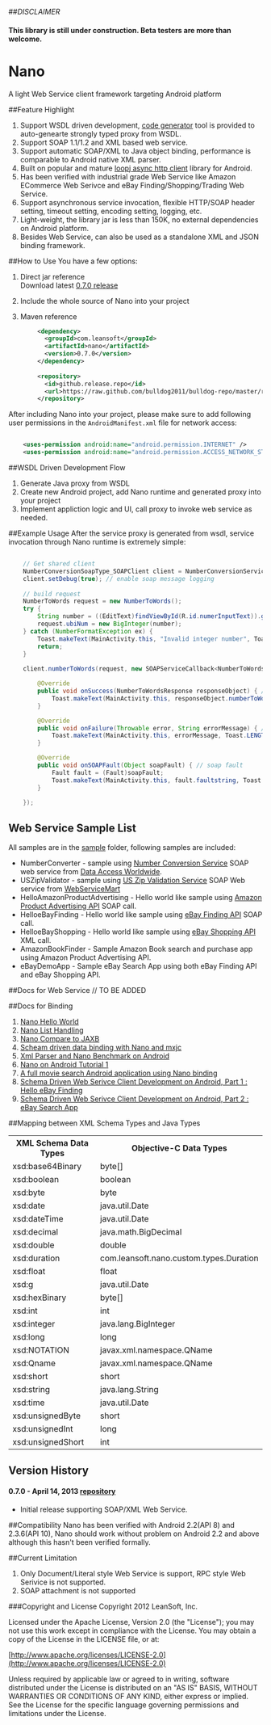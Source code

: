 ##_DISCLAIMER_
#### This library is still under construction. Beta testers are more than welcome.

# Nano

A light Web Service client framework targeting Android platform

##Feature Highlight
1. Support WSDL driven development, [code generator](https://github.com/bulldog2011/mwsc) tool is provided to auto-genearte strongly typed proxy from WSDL. 
2. Support SOAP 1.1/1.2 and XML based web service. 
3. Support automatic SOAP/XML to Java object binding, performance is comparable to Android native XML parser.
4. Built on popular and mature [loopj async http client](https://github.com/loopj/android-async-http) library for Android.
5. Has been verified with industrial grade Web Service like Amazon ECommerce Web Serivce and eBay Finding/Shopping/Trading Web Service. 
6. Support asynchronous service invocation, flexible HTTP/SOAP header setting, timeout setting, encoding setting, logging, etc.
7. Light-weight, the library jar is less than 150K, no external dependencies on Android platform.
8. Besides Web Service, can also be used as a standalone XML and JSON binding framework.


##How to Use
You have a few options:

1. Direct jar reference  
Download latest [0.7.0 release](https://github.com/bulldog2011/bulldog-repo/tree/master/repo/releases/com/leansoft/nano/0.7.0)  

2. Include the whole source of Nano into your project

3. Maven reference

``` xml
		<dependency>
		  <groupId>com.leansoft</groupId>
		  <artifactId>nano</artifactId>
		  <version>0.7.0</version>
		</dependency>
		
		<repository>
		  <id>github.release.repo</id>
		  <url>https://raw.github.com/bulldog2011/bulldog-repo/master/repo/releases/</url>
		</repository>
```

After including Nano into your project, please make sure to add following user permissions in the `AndroidManifest.xml` file for network access:

``` xml

    <uses-permission android:name="android.permission.INTERNET" />
    <uses-permission android:name="android.permission.ACCESS_NETWORK_STATE" />

```

##WSDL Driven Development Flow
1. Generate Java proxy from WSDL
2. Create new Android project, add Nano runtime and generated proxy into your project
3. Implement appliction logic and UI, call proxy to invoke web service as needed.

##Example Usage
After the service proxy is generated from wsdl, service invocation through Nano runtime is extremely simple:

``` java

	// Get shared client
	NumberConversionSoapType_SOAPClient client = NumberConversionServiceClient.getSharedClient();
	client.setDebug(true); // enable soap message logging
	
	// build request
	NumberToWords request = new NumberToWords();
	try {
		String number = ((EditText)findViewById(R.id.numerInputText)).getText().toString();
		request.ubiNum = new BigInteger(number);
	} catch (NumberFormatException ex) {
		Toast.makeText(MainActivity.this, "Invalid integer number", Toast.LENGTH_LONG).show();
		return;
	}
	
	client.numberToWords(request, new SOAPServiceCallback<NumberToWordsResponse>() {

		@Override
		public void onSuccess(NumberToWordsResponse responseObject) { // success
			Toast.makeText(MainActivity.this, responseObject.numberToWordsResult, Toast.LENGTH_LONG).show();
		}

		@Override
		public void onFailure(Throwable error, String errorMessage) { // http or parsing error
			Toast.makeText(MainActivity.this, errorMessage, Toast.LENGTH_LONG).show();
		}

		@Override
		public void onSOAPFault(Object soapFault) { // soap fault
			Fault fault = (Fault)soapFault;
			Toast.makeText(MainActivity.this, fault.faultstring, Toast.LENGTH_LONG).show();
		}
		
	});

```

## Web Service Sample List
All samples are in the [sample](https://github.com/bulldog2011/nano/tree/master/sample/webservice) folder, following samples are included:

* NumberConverter - sample using [Number Conversion Service](http://www.dataaccess.com/webservicesserver/numberconversion.wso) SOAP web service from [Data Access Worldwide](http://www.dataaccess.com/).
* USZipValidator - sample using [US Zip Validation Service](http://www.webservicemart.com/uszip.asmx) SOAP Web service from [WebServiceMart](http://www.webservicemart.com/)
* HelloAmazonProductAdvertising - Hello world like sample using [Amazon Product Advertising API](https://affiliate-program.amazon.com/gp/advertising/api/detail/main.html) SOAP call.
* HelloeBayFinding - Hello world like sample using [eBay Finding API](https://www.x.com/developers/ebay/products/finding-api) SOAP call.
* HelloeBayShopping - Hello world like sample using [eBay Shopping API](https://www.x.com/developers/ebay/products/shopping-api) XML call.
* AmazonBookFinder - Sample Amazon Book search and purchase app using Amazon Product Advertising API.
* eBayDemoApp - Sample eBay Search App using both eBay Finding API and eBay Shopping API.



##Docs for Web Service
// TO BE ADDED

##Docs for Binding
1. [Nano Hello World](http://bulldog2011.github.com/blog/2013/02/05/nano-hello-world/)
2. [Nano List Handling](http://bulldog2011.github.com/blog/2013/02/05/nano-list-tutorial/)
3. [Nano Compare to JAXB](http://bulldog2011.github.com/blog/2013/02/06/nano-compare-to-jaxb/)
4. [Scheam driven data binding with Nano and mxjc](http://bulldog2011.github.com/blog/2013/02/07/schema-driven-nano-binding/)
5. [Xml Parser and Nano Benchmark on Android](http://bulldog2011.github.com/blog/2013/02/08/nano-benchmark-on-android/)
6. [Nano on Android Tutorial 1](http://bulldog2011.github.com/blog/2013/02/10/nano-on-android-tutorial-1/)
7. [A full movie search Android application using Nano binding](http://bulldog2011.github.com/blog/2013/02/12/movie-search-android-app-using-nano/)
8. [Schema Driven Web Serivce Client Development on Android, Part 1 : Hello eBay Finding](http://bulldog2011.github.com/blog/2013/02/17/schema-driven-on-android-part-1-hello-ebay-finding/)
9. [Schema Driven Web Serivce Client Development on Android, Part 2 : eBay Search App](http://bulldog2011.github.com/blog/2013/02/19/schema-driven-on-android-part-2-ebay-search/)


##Mapping between XML Schema Types and Java Types 

<table>
<tr><th>XML Schema Data Types</th><th>Objective-C Data Types</th></tr>
<tr>
    <td>xsd:base64Binary</td>
    <td>byte[]</td>
</tr>
<tr>
    <td>xsd:boolean</td>
    <td>boolean</td>
</tr>
<tr>
    <td>xsd:byte</td>
    <td>byte</td>
</tr>
<tr>
    <td>xsd:date</td>
    <td>java.util.Date</td>
</tr>
<tr>
    <td>xsd:dateTime</td>
    <td>java.util.Date</td>
</tr>
<tr>
    <td>xsd:decimal</td>
    <td>java.math.BigDecimal</td>
</tr>
<tr>
    <td>xsd:double</td>
    <td>double</td>
</tr>
<tr>
    <td>xsd:duration</td>
    <td>com.leansoft.nano.custom.types.Duration</td>
</tr>
<tr>
    <td>xsd:float</td>
    <td>float</td>
</tr>
<tr>
    <td>xsd:g</td>
    <td>java.util.Date</td>
</tr>
<tr>
    <td>xsd:hexBinary</td>
    <td>byte[]</td>
</tr>
<tr>
    <td>xsd:int</td>
    <td>int</td>
</tr>
<tr>
    <td>xsd:integer</td>
    <td>java.lang.BigInteger</td>
</tr>
<tr>
    <td>xsd:long</td>
    <td>long</td>
</tr>
<tr>
    <td>xsd:NOTATION</td>
    <td>javax.xml.namespace.QName</td>
</tr>
<tr>
    <td>xsd:Qname</td>
    <td>javax.xml.namespace.QName</td>
</tr>
<tr>
    <td>xsd:short</td>
    <td>short</td>
</tr>
<tr>
    <td>xsd:string</td>
    <td>java.lang.String</td>
</tr>
<tr>
    <td>xsd:time</td>
    <td>java.util.Date</td>
</tr>
<tr>
    <td>xsd:unsignedByte</td>
    <td>short</td>
</tr>
<tr>
    <td>xsd:unsignedInt</td>
    <td>long</td>
</tr>
<tr>
    <td>xsd:unsignedShort</td>
    <td>int</td>
</tr>
</table>

## Version History

#### 0.7.0 - April 14, 2013 [repository](https://github.com/bulldog2011/bulldog-repo/tree/master/repo/releases/com/leansoft/nano/0.7.0)
  * Initial release supporting SOAP/XML Web Service.


##Compatibility
Nano has been verified with Android 2.2(API 8) and 2.3.6(API 10), Nano should work without problem on Android 2.2 and above although this hasn't been verified formally.


##Current Limitation
1. Only Document/Literal style Web Service is support, RPC style Web Serivice is not supported.
2. SOAP attachment is not supported


###Copyright and License
Copyright 2012 LeanSoft, Inc.

Licensed under the Apache License, Version 2.0 (the "License"); you may not use this work except in compliance with the License. You may obtain a copy of the License in the LICENSE file, or at:

[http://www.apache.org/licenses/LICENSE-2.0](http://www.apache.org/licenses/LICENSE-2.0)

Unless required by applicable law or agreed to in writing, software distributed under the License is distributed on an "AS IS" BASIS, WITHOUT WARRANTIES OR CONDITIONS OF ANY KIND, either express or implied. See the License for the specific language governing permissions and limitations under the License.
